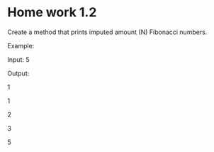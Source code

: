 # Home work 1.2
Create a method that prints imputed amount (N)
Fibonacci numbers.

Example:

Input: 5

Output:

1

1

2

3

5

